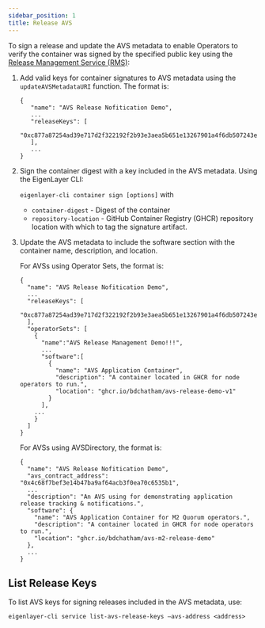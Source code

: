 ```yaml
---
sidebar_position: 1
title: Release AVS
---
```


To sign a release and update the AVS metadata to enable Operators to verify the container was signed by the specified public key
using the [Release Management Service (RMS)](../../Concepts/avs-release-management.md):

1. Add valid keys for container signatures to AVS metadata using the `updateAVSMetadataURI` function. The format is:

    ```
    {
       "name": "AVS Release Nofitication Demo",
       ...
       "releaseKeys": [
          "0xc877a87254ad39e717d2f322192f2b93e3aea5b651e13267901a4f6db507243e"
  	   ],
       ...
    }
   ```

2. Sign the container digest with a key included in the AVS metadata. Using the EigenLayer CLI: 

    `eigenlayer-cli container sign [options]` with
    * `container-digest` - Digest of the container
    * `repository-location` - GitHub Container Registry (GHCR) repository location with which to tag the signature artifact.

3. Update the AVS metadata to include the software section with the container name, description, and location.

    For AVSs using Operator Sets, the format is:

    ```
    {
      "name": "AVS Release Nofitication Demo",
      ...
      "releaseKeys": [
         "0xc877a87254ad39e717d2f322192f2b93e3aea5b651e13267901a4f6db507243e"
      ],
      "operatorSets": [
        {
          "name":"AVS Release Management Demo!!!",
          ...
          "software":[
            {
              "name": "AVS Application Container", 
              "description": "A container located in GHCR for node operators to run.",
              "location": "ghcr.io/bdchatham/avs-release-demo-v1"
            }
          ],
        ...
        }
      ]
    }
    ```

    For AVSs using AVSDirectory, the format is:

    ```
	{
      "name": "AVS Release Nofitication Demo",
      "avs_contract_address": "0x4c68f7bef3e14b47ba9af64acb3f0ea70c6535b1",
      ...
      "description": "An AVS using for demonstrating application release tracking & notifications.",
      "software": {
        "name": "AVS Application Container for M2 Quorum operators.",
        "description": "A container located in GHCR for node operators to run.",
        "location": "ghcr.io/bdchatham/avs-m2-release-demo"
      },
      ...
    }
   ```

## List Release Keys

To list AVS keys for signing releases included in the AVS metadata, use: 

`eigenlayer-cli service list-avs-release-keys –avs-address <address>`